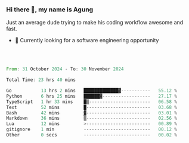 ### Hi there 👋, my name is Agung
Just an average dude trying to make his coding workflow awesome and fast.

<!--
**agungfir98/agungfir98** is a ✨ _special_ ✨ repository because its `README.md` (this file) appears on your GitHub profile.
-->

- 🔭 Currently looking for a software engineering opportunity
<br/>
<br/>
<!--START_SECTION:waka-->

```rust
From: 31 October 2024 - To: 30 November 2024

Total Time: 23 hrs 40 mins

Go           13 hrs 2 mins   █████████████▓-----------   55.12 %
Python       6 hrs 25 mins   ██████▓------------------   27.17 %
TypeScript   1 hr 33 mins    █▒-----------------------   06.58 %
Text         52 mins         █------------------------   03.68 %
Bash         42 mins         ▓------------------------   03.01 %
Markdown     36 mins         ▒------------------------   02.56 %
Lua          12 mins         >------------------------   00.89 %
gitignore    1 min           -------------------------   00.12 %
Other        0 secs          -------------------------   00.02 %
```

<!--END_SECTION:waka-->
